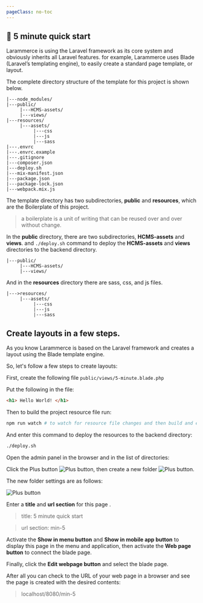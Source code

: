 ```yaml
---
pageClass: no-toc
---
```


## :rocket: 5 minute quick start
Larammerce is using the Laravel framework as its core system and obviously inherits all Laravel features. for example, Larammerce uses Blade (Laravel’s templating engine), to easily create a standard page template, or layout.

The complete directory structure of the template for this project is shown below.

```
|---node_modules/
|---public/
     |---HCMS-assets/
     |---views/
|---resources/
     |---assets/
          |---css
          |---js
          |---sass
|---.envrc
|---.envrc.example
|---.gitignore
|---composer.json
|---deploy.sh
|---mix-manifest.json
|---package.json
|---package-lock.json
|---webpack.mix.js
```
The template directory has two subdirectories, **public** and **resources**, which are the Boilerplate of this project.
>a boilerplate is a unit of writing that can be reused over and over without change.

In the **public** directory, there are two subdirectories, **HCMS-assets** and **views**. and `./deploy.sh` command to deploy the **HCMS-assets** and **views** directories to the backend directory.
```
|---public/
     |---HCMS-assets/
     |---views/
```
And in the **resources** directory there are sass, css, and js files.
```
|--->resources/
     |---assets/
          |---css
          |---js
          |---sass
```


## Create layouts in a few steps.
As you know Larammerce is based on the Laravel framework and creates a layout using the  Blade template engine.

So, let's follow a few steps to create layouts:
 
First, create the following file `public/views/5-minute.blade.php`

Put the following in the file:
```html
<h1> Hello World! </h1>
```
Then to build the project resource file run:
```bash
npm run watch # to watch for resource file changes and then build and export them after every change.
```
And enter this command to deploy the resources to the backend directory:
```bash
./deploy.sh
```
Open the admin panel in the browser and in the list of directories:

Click the Plus button ![Plus button](/plus-button.png), then create a new folder ![Plus button](/new-folder.png).

The new folder settings are as follows:

 ![Plus button](/add-new-folder.png)

Enter a **title** and **url section** for this page .
>title: 5 minute quick start 

>url section: min-5
 
Activate the **Show in menu button** and **Show in mobile app button** to display this page in the menu and application, then activate the **Web page button** to connect the blade page.

Finally, click the **Edit webpage button** and select the blade page.

After all you can check to the URL of your web page in a browser and see the page is created with the desired contents:
>localhost/8080/min-5

